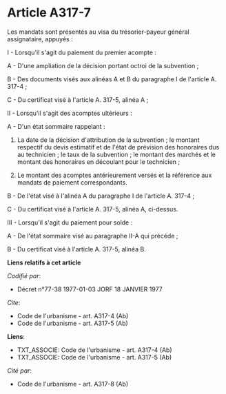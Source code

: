 # Article A317-7

Les mandats sont présentés au visa du trésorier-payeur général assignataire, appuyés :

I - Lorsqu'il s'agit du paiement du premier acompte :

A - D'une ampliation de la décision portant octroi de la subvention ;

B - Des documents visés aux alinéas A et B du paragraphe I de l'article A. 317-4 ;

C - Du certificat visé à l'article A. 317-5, alinéa A ;

II - Lorsqu'il s'agit des acomptes ultérieurs :

A - D'un état sommaire rappelant :

1. La date de la décision d'attribution de la subvention ; le montant respectif du devis estimatif et de l'état de prévision
des honoraires dus au technicien ; le taux de la subvention ; le montant des marchés et le montant des honoraires en
découlant pour le technicien ;

2. Le montant des acomptes antérieurement versés et la référence aux mandats de paiement correspondants.

B - De l'état visé à l'alinéa A du paragraphe I de l'article A. 317-4 ;

C - Du certificat visé à l'article A. 317-5, alinéa A, ci-dessus.

III - Lorsqu'il s'agit du paiement pour solde :

A - De l'état sommaire visé au paragraphe II-A qui précéde ;

B - Du certificat visé à l'article A. 317-5, alinéa B.

**Liens relatifs à cet article**

_Codifié par_:

  - Décret n°77-38 1977-01-03 JORF 18 JANVIER 1977

_Cite_:

  - Code de l'urbanisme - art. A317-4 (Ab)
  - Code de l'urbanisme - art. A317-5 (Ab)

**Liens**:

  - TXT_ASSOCIE: Code de l'urbanisme - art. A317-4 (Ab)
  - TXT_ASSOCIE: Code de l'urbanisme - art. A317-5 (Ab)

_Cité par_:

  - Code de l'urbanisme - art. A317-8 (Ab)
